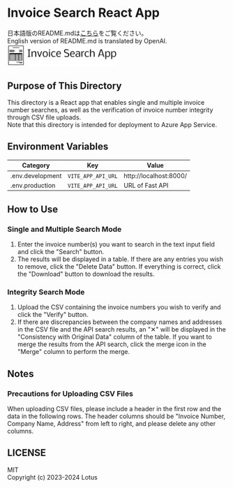 # Invoice Search React App
日本語版のREADME.mdは[こちら](./README.md)をご覧ください。  
English version of README.md is translated by OpenAI.  
<img src="src/assets/img/Invoice%20Search%20App-logo.png" width="50%">  

## Purpose of This Directory  
This directory is a React app that enables single and multiple invoice number searches, as well as the verification of invoice number integrity through CSV file uploads.    
Note that this directory is intended for deployment to Azure App Service.  
  
## Environment Variables  
| Category         | Key                  | Value                   |   
| ---------------- | -------------------- | ----------------------- |   
| .env.development | `VITE_APP_API_URL` | http://localhost:8000/  |   
| .env.production  | `VITE_APP_API_URL` | URL of Fast API         |   
  
## How to Use  
### Single and Multiple Search Mode  
1. Enter the invoice number(s) you want to search in the text input field and click the "Search" button.  
2. The results will be displayed in a table. If there are any entries you wish to remove, click the "Delete Data" button. If everything is correct, click the "Download" button to download the results.  
  
### Integrity Search Mode  
1. Upload the CSV containing the invoice numbers you wish to verify and click the "Verify" button.  
2. If there are discrepancies between the company names and addresses in the CSV file and the API search results, an "✕" will be displayed in the "Consistency with Original Data" column of the table. If you want to merge the results from the API search, click the merge icon in the "Merge" column to perform the merge.  
  
## Notes  
### Precautions for Uploading CSV Files  
When uploading CSV files, please include a header in the first row and the data in the following rows. The header columns should be "Invoice Number, Company Name, Address" from left to right, and please delete any other columns.  

## LICENSE
MIT  
Copyright (c) 2023-2024 Lotus
